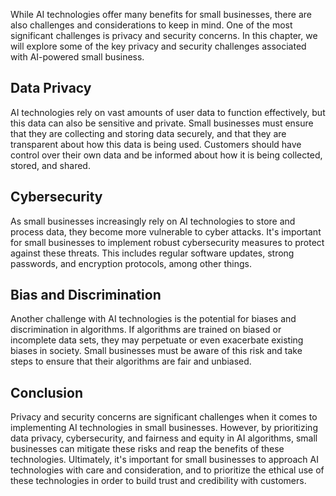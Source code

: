 
While AI technologies offer many benefits for small businesses, there are also challenges and considerations to keep in mind. One of the most significant challenges is privacy and security concerns. In this chapter, we will explore some of the key privacy and security challenges associated with AI-powered small business.

Data Privacy
------------

AI technologies rely on vast amounts of user data to function effectively, but this data can also be sensitive and private. Small businesses must ensure that they are collecting and storing data securely, and that they are transparent about how this data is being used. Customers should have control over their own data and be informed about how it is being collected, stored, and shared.

Cybersecurity
-------------

As small businesses increasingly rely on AI technologies to store and process data, they become more vulnerable to cyber attacks. It's important for small businesses to implement robust cybersecurity measures to protect against these threats. This includes regular software updates, strong passwords, and encryption protocols, among other things.

Bias and Discrimination
-----------------------

Another challenge with AI technologies is the potential for biases and discrimination in algorithms. If algorithms are trained on biased or incomplete data sets, they may perpetuate or even exacerbate existing biases in society. Small businesses must be aware of this risk and take steps to ensure that their algorithms are fair and unbiased.

Conclusion
----------

Privacy and security concerns are significant challenges when it comes to implementing AI technologies in small businesses. However, by prioritizing data privacy, cybersecurity, and fairness and equity in AI algorithms, small businesses can mitigate these risks and reap the benefits of these technologies. Ultimately, it's important for small businesses to approach AI technologies with care and consideration, and to prioritize the ethical use of these technologies in order to build trust and credibility with customers.
